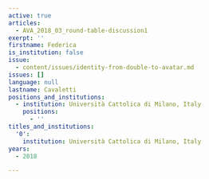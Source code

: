 ```yaml
---
active: true
articles:
  - AVA_2018_03_round-table-discussion1
exerpt: ''
firstname: Federica
is_institution: false
issue:
  - content/issues/identity-from-double-to-avatar.md
issues: []
language: null
lastname: Cavaletti
positions_and_institutions:
  - institution: Università Cattolica di Milano, Italy
    positions:
      - ''
titles_and_institutions:
  '0':
    institution: Università Cattolica di Milano, Italy
years:
  - 2018

---
```

